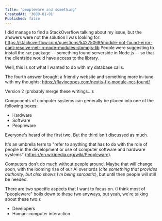```yaml
---
Title: 'peopleware and something'
CreatedAt: '3000-01-01'
Published: false
---
```

I did manage to find a StackOverflow talking about my issue, but the answers were not the solution I was looking for:
https://stackoverflow.com/questions/54275069/module-not-found-error-cant-resolve-net-in-node-modules-stompjs-lib
People were suggesting to install the `net` package -- something found serverside in Node.js -- so that the clientside would have access to the library. 

Well, this is _not_ what I wanted to do with my database calls.

The fourth answer brought a friendly website and something more in-tune with my thoughts: 
https://flaviocopes.com/nextjs-fix-module-not-found/

Version 2 (probably merge these writings...):

Components of computer systems can generally be placed into one of the following boxes:

* Hardware
* Software
* Peopleware

Everyone's heard of the first two. But the third isn't discussed as much.

It's an umbrella term to "refer to anything that has to do with the role of people in the development or use of computer software and hardware systems" (https://en.wikipedia.org/wiki/Peopleware). 

Computers don't do much without people around. Maybe that will change soon, with the looming rise of our AI overlords (_cite something that provides authority, but also shows I'm being sarcastic_), but until then people will still be needed.

There are two specific aspects that I want to focus on. (I think most of "peopleware" boils down to these two anyways, but yeah, we're talking about these two.):

* Developers
* Human-computer interaction




